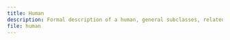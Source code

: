```yaml
---
title: Human
description: Formal description of a human, general subclasses, related classes and properties.
file: human
---
```


